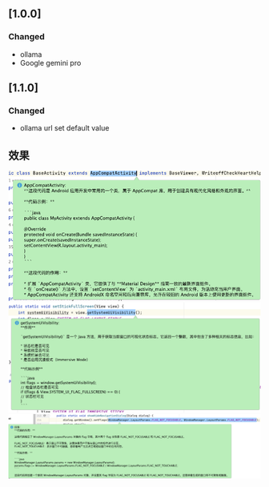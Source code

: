 <!-- Keep a Changelog guide -> https://keepachangelog.com -->

## [1.0.0]
### Changed
- ollama
- Google gemini pro

## [1.1.0]
### Changed
- ollama url set default value

## 效果
![1.png](image/1.png)
![2.png](image/2.png)
![3.png](image/3.png)

